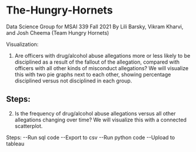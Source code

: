 # The-Hungry-Hornets
Data Science Group for MSAI 339 Fall 2021
By Lili Barsky, Vikram Kharvi, and Josh Cheema (Team
Hungry Hornets)

Visualization:
1. Are officers with drug/alcohol abuse allegations more or less likely to be disciplined as a
result of the fallout of the allegation, compared with officers with all other kinds of
misconduct allegations? We will visualize this with two pie graphs next to each other,
showing percentage disciplined versus not disciplined in each group.

Steps:
--

2. Is the frequency of drug/alcohol abuse allegations versus all other allegations changing
over time? We will visualize this with a connected scatterplot.

Steps:
--Run sql code
--Export to csv
--Run python code
--Upload to tableau 
